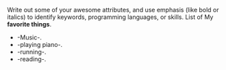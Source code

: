 Write out some of your awesome attributes, and use emphasis (like bold or italics) to identify keywords, programming languages, or skills. 
List of My  **favorite things**.
* -Music-.
* -playing piano-.
* -running-.
* -reading-.

